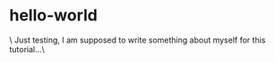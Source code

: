 # hello-world
\\ Just testing, I am supposed to write something about myself for this tutorial...\\
